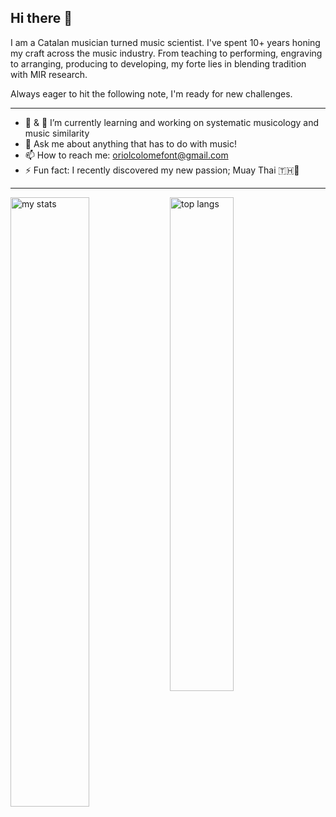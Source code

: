 ## Hi there 👋
I am a Catalan musician turned music scientist. I've spent 10+ years honing my craft across the music industry. From teaching to performing, engraving to arranging, producing to developing, my forte lies in blending tradition with MIR research. 

Always eager to hit the following note, I'm ready for new challenges.

---

- 🔭 & 🌱 I’m currently learning and working on systematic musicology and music similarity
- 💬 Ask me about anything that has to do with music!
- 📫 How to reach me: oriolcolomefont@gmail.com
- ⚡ Fun fact: I recently discovered my new passion; Muay Thai 🇹🇭🙏

---

<img alt="my stats" align="left" width ="50%" src="https://github-readme-stats.vercel.app/api?username=oriolcolomefont"/>

<img alt="top langs" align="left" width ="45%" src="https://github-readme-stats.vercel.app/api/top-langs/?username=oriolcolomefont&show_icons=true"/>

